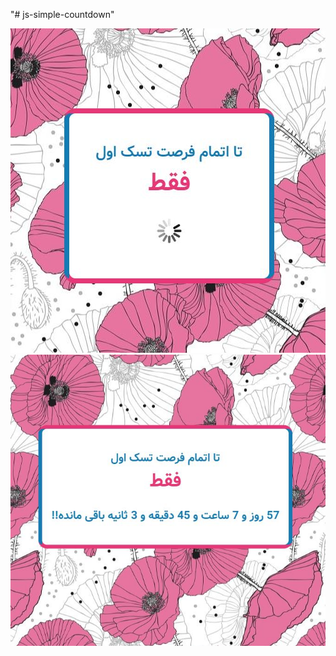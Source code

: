 "# js-simple-countdown" 

![screenshot1](https://github.com/M-Hosseini80/js-simple-countdown/blob/main/screenshot1.JPG)
![screenshot2](https://github.com/M-Hosseini80/js-simple-countdown/blob/main/screenshot2.JPG)
